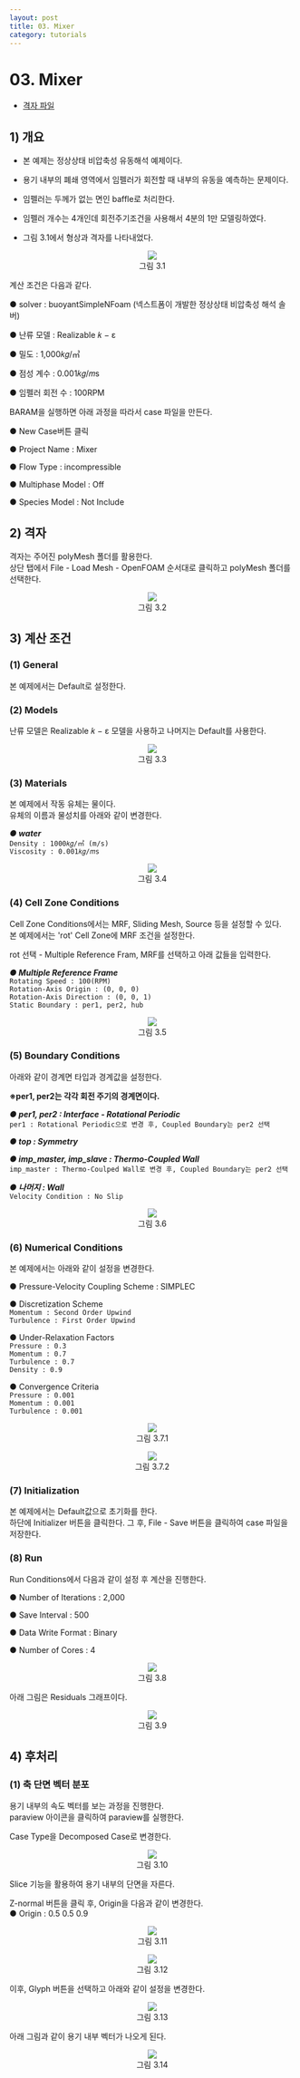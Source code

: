 ```yaml
---
layout: post
title: 03. Mixer
category: tutorials
---
```


# 03. Mixer 

* [격자 파일](https://drive.google.com/file/d/1Bop5tSUOdzj3twkmJtvLKBqwX8sAW2Dk/view?usp=sharing)

## 1) 개요 
* 본 예제는 정상상태 비압축성 유동해석 예제이다.<br>

* 용기 내부의 폐쇄 영역에서 임펠러가 회전할 때 내부의 유동을 예측하는 문제이다. <br>

* 임펠러는 두께가 없는 면인 baffle로 처리한다.<br>

* 임펠러 개수는 4개인데 회전주기조건을 사용해서 4분의 1만 모델링하였다.<br>

* 그림 3.1에서 형상과 격자를 나타내었다.<br>

<p align='center'>
    <img src="https://github.com/nextfoam/baram-pages/raw/main/screenshots/mixer/3.1.png"><br>
    그림 3.1
</p>

계산 조건은 다음과 같다. <br>

●  solver : buoyantSimpleNFoam (넥스트폼이 개발한 정상상태 비압축성 해석 솔버) <br>

●  난류 모델 : Realizable 𝑘 − ε<br>

●  밀도 : 1,000𝑘𝑔/㎥ <br>

●  점성 계수 : 0.001𝑘𝑔/𝑚s <br>

●  임펠러 회전 수 : 100RPM  <br>

BARAM을 실행하면 아래 과정을 따라서 case 파일을 만든다.<br>

●  New Case버튼 클릭<br>

●  Project Name : Mixer<br>

●  Flow Type : incompressible<br>

●  Multiphase Model : Off<br>

● Species Model : Not Include<br>

## 2) 격자
격자는 주어진 polyMesh 폴더를 활용한다. <br>
상단 탭에서 File - Load Mesh - OpenFOAM 순서대로 클릭하고 polyMesh 폴더를 선택한다. <br>

<p align='center'>
    <img src="https://github.com/nextfoam/baram-pages/raw/main/screenshots/mixer/3.2.png"><br>
    그림 3.2
</p>

## 3) 계산 조건
### (1) General
본 예제에서는 Default로 설정한다.<br>

### (2) Models
난류 모델은 Realizable 𝑘 − ε 모델을 사용하고 나머지는 Default를 사용한다. <br>

<p align='center'>
    <img src="https://github.com/nextfoam/baram-pages/raw/main/screenshots/mixer/3.3.png"><br>
    그림 3.3
</p>

### (3) Materials
본 예제에서 작동 유체는 물이다.<br>
유체의 이름과 물성치를 아래와 같이 변경한다.<br>

***●  water***<br>
```Density : 1000𝑘𝑔/㎥ (m/s)```  <br>
```Viscosity : 0.001𝑘𝑔/𝑚s```  <br>

<p align='center'>
    <img src="https://github.com/nextfoam/baram-pages/raw/main/screenshots/mixer/3.4.png"><br>
    그림 3.4
</p>

### (4) Cell Zone Conditions
Cell Zone Conditions에서는 MRF, Sliding Mesh, Source 등을 설정할 수 있다.<br>
본 예제에서는 'rot' Cell Zone에 MRF 조건을 설정한다.<br>

rot 선택 - Multiple Reference Fram, MRF를 선택하고 아래 값들을 입력한다.<br>

***●  Multiple Reference Frame***<br>
```Rotating Speed : 100(RPM)```<br>
```Rotation-Axis Origin : (0, 0, 0)```<br>
```Rotation-Axis Direction : (0, 0, 1)```  <br>
```Static Boundary : per1, per2, hub```  <br>


<p align='center'>
    <img src="https://github.com/nextfoam/baram-pages/raw/main/screenshots/mixer/3.5.png"><br>
    그림 3.5
</p>

### (5) Boundary Conditions
아래와 같이 경계면 타입과 경계값을 설정한다.<br>

**※per1, per2는 각각 회전 주기의 경계면이다.<br>**

***●  per1, per2 : Interface - Rotational Periodic***<br>
```per1 : Rotational Periodic으로 변경 후, Coupled Boundary는 per2 선택```<br>

***●  top : Symmetry***<br>

***●  imp_master, imp_slave : Thermo-Coupled Wall***<br>
```imp_master : Thermo-Coulped Wall로 변경 후, Coupled Boundary는 per2 선택```<br>

***●  나머지 : Wall***<br>
```Velocity Condition : No Slip```<br>

<p align='center'>
    <img src="https://github.com/nextfoam/baram-pages/raw/main/screenshots/mixer/3.6.png"><br>
    그림 3.6
</p>

### (6) Numerical Conditions
본 예제에서는 아래와 같이 설정을 변경한다. <br>

●  Pressure-Velocity Coupling Scheme : SIMPLEC <br>

●  Discretization Scheme  <br>
```Momentum : Second Order Upwind``` <br>
```Turbulence : First Order Upwind``` <br>

●  Under-Relaxation Factors  <br>
```Pressure : 0.3```<br>
```Momentum : 0.7```<br>
```Turbulence : 0.7```<br>
```Density : 0.9``` <br>

●  Convergence Criteria  <br>
```Pressure : 0.001``` <br>
```Momentum : 0.001``` <br>
```Turbulence : 0.001``` <br>

<p align='center'>
    <img src="https://github.com/nextfoam/baram-pages/raw/main/screenshots/mixer/3.7.1.png"><br>
    그림 3.7.1
</p>

<p align='center'>
    <img src="https://github.com/nextfoam/baram-pages/raw/main/screenshots/mixer/3.7.2.png"><br>
    그림 3.7.2
</p>

### (7) Initialization
본 예제에서는 Default값으로 초기화를 한다.<br>
하단에 Initializer 버튼을 클릭한다. 그 후, File - Save 버튼을 클릭하여 case 파일을 저장한다. <br>

### (8) Run
Run Conditions에서 다음과 같이 설정 후 계산을 진행한다.<br>

●  Number of Iterations : 2,000  <br>

●  Save Interval : 500  <br>

●  Data Write Format : Binary  <br>

●  Number of Cores : 4  <br>

<p align='center'>
    <img src="https://github.com/nextfoam/baram-pages/raw/main/screenshots/mixer/3.8.png"><br>
    그림 3.8
</p>

아래 그림은 Residuals 그래프이다.
<p align='center'>
    <img src="https://github.com/nextfoam/baram-pages/raw/main/screenshots/mixer/3.9.png"><br>
    그림 3.9
</p>

## 4) 후처리

### (1) 축 단면 벡터 분포
용기 내부의 속도 벡터를 보는 과정을 진행한다.<br>
paraview 아이콘을 클릭하여 paraview를 실행한다.<br>

Case Type을 Decomposed Case로 변경한다.

<p align='center'>
    <img src="https://github.com/nextfoam/baram-pages/raw/main/screenshots/mixer/3.10.png"><br>
    그림 3.10
</p>

Slice 기능을 활용하여 용기 내부의 단면을 자른다.<br>

Z-normal 버튼을 클릭 후, Origin을 다음과 같이 변경한다.<br>
●  Origin : 0.5 0.5 0.9  <br>

<p align='center'>
    <img src="https://github.com/nextfoam/baram-pages/raw/main/screenshots/mixer/3.11.png"><br>
    그림 3.11
</p>

<p align='center'>
    <img src="https://github.com/nextfoam/baram-pages/raw/main/screenshots/mixer/3.12.png"><br>
    그림 3.12
</p>

이후, Glyph 버튼을 선택하고 아래와 같이 설정을 변경한다.<br>

<p align='center'>
    <img src="https://github.com/nextfoam/baram-pages/raw/main/screenshots/mixer/3.13.png"><br>
    그림 3.13
</p>

아래 그림과 같이 용기 내부 벡터가 나오게 된다.

<p align='center'>
    <img src="https://github.com/nextfoam/baram-pages/raw/main/screenshots/mixer/3.14.png"><br>
    그림 3.14
</p>